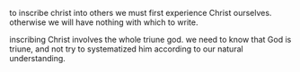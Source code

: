 to inscribe christ into others we must first experience Christ ourselves. otherwise we will have nothing with which to write.

inscribing Christ involves the whole triune god. we need to know that God is triune, and not try to systematized him according to our natural understanding.
